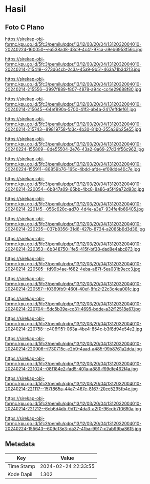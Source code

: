 # Hasil

## Foto C Plano

https://sirekap-obj-formc.kpu.go.id/5fc3/pemilu/pdpr/13/12/03/20/04/1312032004010-20240224-160050--ea538ad8-d3c9-4c41-97ca-a9eb6953f56c.jpg

https://sirekap-obj-formc.kpu.go.id/5fc3/pemilu/pdpr/13/12/03/20/04/1312032004010-20240214-215419--273d64cb-2c3a-45a9-9b51-463a71b3d213.jpg

https://sirekap-obj-formc.kpu.go.id/5fc3/pemilu/pdpr/13/12/03/20/04/1312032004010-20240214-215556--3997f889-f807-4978-a94c-cc4e29688f80.jpg

https://sirekap-obj-formc.kpu.go.id/5fc3/pemilu/pdpr/13/12/03/20/04/1312032004010-20240214-215645--64ef890a-5700-41f3-ab4a-2417effdef61.jpg

https://sirekap-obj-formc.kpu.go.id/5fc3/pemilu/pdpr/13/12/03/20/04/1312032004010-20240214-215743--89819758-fd3c-4b30-81b0-355a36b25e55.jpg

https://sirekap-obj-formc.kpu.go.id/5fc3/pemilu/pdpr/13/12/03/20/04/1312032004010-20240224-155809--8de55504-2e76-43a2-8a69-27d34f56c962.jpg

https://sirekap-obj-formc.kpu.go.id/5fc3/pemilu/pdpr/13/12/03/20/04/1312032004010-20240224-155911--86859b76-165c-4bdd-afde-ef08dde40c7e.jpg

https://sirekap-obj-formc.kpu.go.id/5fc3/pemilu/pdpr/13/12/03/20/04/1312032004010-20240214-220054--6b847a09-65bb-4bc8-8a86-a5f49a72d93d.jpg

https://sirekap-obj-formc.kpu.go.id/5fc3/pemilu/pdpr/13/12/03/20/04/1312032004010-20240214-220145--056c620c-ad70-4d4e-a3e7-934fe4b66405.jpg

https://sirekap-obj-formc.kpu.go.id/5fc3/pemilu/pdpr/13/12/03/20/04/1312032004010-20240214-220235--037b8356-31d6-427b-8734-a2085b6d3d36.jpg

https://sirekap-obj-formc.kpu.go.id/5fc3/pemilu/pdpr/13/12/03/20/04/1312032004010-20240214-220353--6b348750-1fe5-415f-bf38-dad8e4abc873.jpg

https://sirekap-obj-formc.kpu.go.id/5fc3/pemilu/pdpr/13/12/03/20/04/1312032004010-20240214-220505--fd99b4ae-f682-4eba-a87f-5ea031b9ecc3.jpg

https://sirekap-obj-formc.kpu.go.id/5fc3/pemilu/pdpr/13/12/03/20/04/1312032004010-20240214-220557--f0369fb9-460f-40ef-8fe2-22c3c4ea001c.jpg

https://sirekap-obj-formc.kpu.go.id/5fc3/pemilu/pdpr/13/12/03/20/04/1312032004010-20240214-220704--5dc5b39e-cc31-4695-bdde-a32f12518e67.jpg

https://sirekap-obj-formc.kpu.go.id/5fc3/pemilu/pdpr/13/12/03/20/04/1312032004010-20240214-220758--c406f151-063a-4be4-854c-b3f8d94e54e2.jpg

https://sirekap-obj-formc.kpu.go.id/5fc3/pemilu/pdpr/13/12/03/20/04/1312032004010-20240214-220906--f730715c-e2b9-4aad-a485-99b8761a2dda.jpg

https://sirekap-obj-formc.kpu.go.id/5fc3/pemilu/pdpr/13/12/03/20/04/1312032004010-20240214-221024--08f184e2-fad5-401a-a889-f99dfe462f4a.jpg

https://sirekap-obj-formc.kpu.go.id/5fc3/pemilu/pdpr/13/12/03/20/04/1312032004010-20240214-221117--157f865a-44a7-467c-8167-20cc5295fb4e.jpg

https://sirekap-obj-formc.kpu.go.id/5fc3/pemilu/pdpr/13/12/03/20/04/1312032004010-20240214-221212--6cb6d4db-9d12-4da3-a2f0-96cdb7f0690a.jpg

https://sirekap-obj-formc.kpu.go.id/5fc3/pemilu/pdpr/13/12/03/20/04/1312032004010-20240224-155643--609c13e3-da37-41ba-9917-c2ab99ba8615.jpg


## Metadata

| Key        | Value               |
| ---------- | ------------------- |
| Time Stamp | 2024-02-24 22:33:55 |
| Kode Dapil | 1302                |




